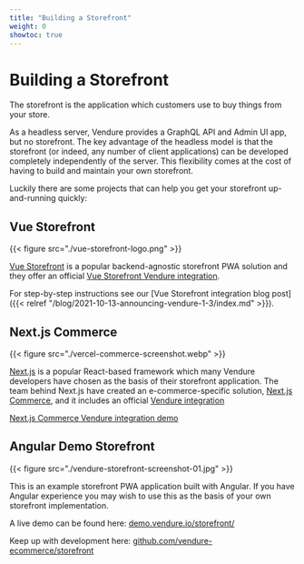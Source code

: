 ```yaml
---
title: "Building a Storefront"
weight: 0
showtoc: true
---
```


# Building a Storefront

The storefront is the application which customers use to buy things from your store.

As a headless server, Vendure provides a GraphQL API and Admin UI app, but no storefront. The key advantage of the headless model is that the storefront (or indeed, any number of client applications) can be developed completely independently of the server. This flexibility comes at the cost of having to build and maintain your own storefront.

Luckily there are some projects that can help you get your storefront up-and-running quickly:


## Vue Storefront

{{< figure src="./vue-storefront-logo.png" >}}

[Vue Storefront](https://www.vuestorefront.io/) is a popular backend-agnostic storefront PWA solution and they offer an official [Vue Storefront Vendure integration](https://docs.vuestorefront.io/vendure/).

For step-by-step instructions see our [Vue Storefront integration blog post]({{< relref "/blog/2021-10-13-announcing-vendure-1-3/index.md" >}}).

## Next.js Commerce
 
{{< figure src="./vercel-commerce-screenshot.webp" >}}

[Next.js](https://nextjs.org/) is a popular React-based framework which many Vendure developers have chosen as the basis of their storefront application. The team behind Next.js have created an e-commerce-specific solution, [Next.js Commerce](https://nextjs.org/commerce), and it includes an official [Vendure integration](https://github.com/vercel/commerce/tree/main/framework/vendure)

[Next.js Commerce Vendure integration demo](https://vendure.vercel.store/)


## Angular Demo Storefront

{{< figure src="./vendure-storefront-screenshot-01.jpg" >}}

This is an example storefront PWA application built with Angular. If you have Angular experience you may wish to use this as the basis of your own storefront implementation.

A live demo can be found here: [demo.vendure.io/storefront/](https://demo.vendure.io/storefront/)

Keep up with development here: [github.com/vendure-ecommerce/storefront](https://github.com/vendure-ecommerce/storefront)
